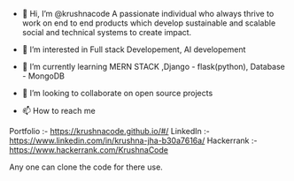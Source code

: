 - 👋 Hi, I’m @krushnacode 
  A passionate individual who always thrive to work on end to end products which develop sustainable and scalable social and technical systems to create impact.

- 👀 I’m interested in Full stack Developement, AI developement

- 🌱 I’m currently learning MERN STACK ,Django - flask(python),
   Database - MongoDB

- 💞️ I’m looking to collaborate on open source projects

- 📫 How to reach me 

 Portfolio :- https://krushnacode.github.io/#/
 LinkedIn   :-https://www.linkedin.com/in/krushna-jha-b30a7616a/
 Hackerrank :-https://www.hackerrank.com/KrushnaCode
 
 Any one can clone the code for there use.
 
<!---
krushnacode/krushnacode is a ✨ special ✨ repository because its `README.md` (this file) appears on your GitHub profile.
You can click the Preview link to take a look at your changes.
--->
